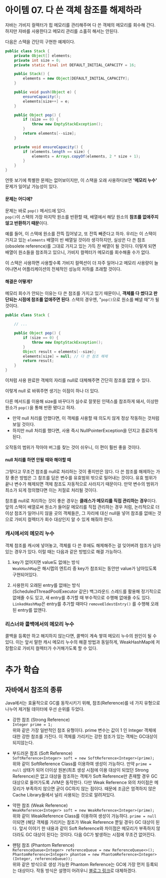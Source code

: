 # 아이템 07. 다 쓴 객체 참조를 해제하라

자바는 가비지 컬렉터가 힙 메모리를 관리해주며 다 쓴 객체의 메모리를 회수해 간다.<br>
하지만 자바를 사용한다고 메모리 관리를 소홀히 해서는 안된다. 

다음은 스택을 간단히 구현한 예제이다.

```JAVA
public class Stack {
    private Object[] elements;
    private int size = 0;
    private static final int DEFAULT_INITIAL_CAPACITY = 16;

    public Stack() {
        elements = new Object[DEFAULT_INITIAL_CAPACITY];
    }

    public void push(Object e) {
        ensureCapacity();
        elements[size++] = e;
    }

    public Object pop() {
        if (size == 0) {
            throw new EmptyStackException();
        }
        return elements[--size];
    }

    private void ensureCapacity() {
        if (elements.length == size) {
            elements = Arrays.copyOf(elements, 2 * size + 1);
        }
    }
}
```

언뜻 보기에 특별한 문제는 없어보이지만, 이 스택을 오래 사용하다보면 **'메모리 누수'** 문제가 일어날 가능성이 있다.

#### 문제는 어디에?

문제는 바로 `pop()` 메서드에 있다. <br>`pop()`이 스택의 가장 마지막 원소를 반환할 때, 배열에서 해당 원소의 **참조를 없애주지 않고 반환하기 때문**이다.

예를 들어, 이 스택에 원소를 잔뜩 집어넣고, 또 잔뜩 빼준다고 하자. 우리는 이 스택이 가지고 있는 `elements` 배열이 빈 배열일 것이라 생각하지만, 실상은 다 쓴 참조(obsolete reference)를 그대로 가지고 있는 가득 찬 배열이 될 것이다. 이렇게 되면 배열이 원소들을 참조하고 있으니, 가비지 컬렉터가 메모리를 회수해줄 수가 없다. 

이 스택은 사용하면 사용할수록 가비지 컬렉션이 더 자주 일어나고 메모리 사용량이 늘어나면서 어플리케이션의 전체적인 성능의 저하를 초래할 것이다.

#### 해결은 어떻게?

메모리 회수가 안되는 이유는 다 쓴 참조를 가지고 있기 때문이니, **객체를 다 썼다고 판단되는 시점에 참조를 없애주면 된다**. 스택의 경우엔, "`pop()`으로 원소를 빼낼 때"가 될 것이다.

```JAVA
public class Stack {

    // ...

    public Object pop() {
        if (size == 0) {
            throw new EmptyStackException();
        }
        Object result = elements[--size];
        elements[size] = null; // 다 쓴 참조 해제
        return result;
    }
}
```
</details>

이처럼 사용 완료한 객체의 자리를 null로 대체해주면 간단히 참조를 없앨 수 있다.

이렇게 null 로 바꿔주면 생기는 이점이 하나 더 있다. 

다른 메서드를 이용해 size를 바꾸다가 실수로 잘못된 인덱스를 참조하게 돼서, 이상한 원소가 `pop()`을 통해 반환 됐다고 하자. 
* 만약 null 처리를 안했다면, 이 객체를 사용할 때 의도치 않게 정상 작동하는 것처럼 보일 것이다. 
* 하지만 null 처리를 했다면, 사용 즉시 NullPointerException을 던지고 종료하게 된다.

오작동의 범위가 작아야 버그를 찾는 것이 쉬우니, 이 편이 훨씬 좋을 것이다.

#### null 처리를 하면 안될 때와 해야할 때

그렇다고 무조건 참조를 null로 처리하는 것이 좋지만은 않다. 다 쓴 참조를 해제하는 가장 좋은 방법은 그 참조를 담은 변수를 유효범위 밖으로 밀어내는 것이다. 유효 범위가 끝나 변수가 해제되면 객체 참조도 자동적으로 사라지기 때문이다. 만약 변수의 범위가 최소가 되게 정의했다면 이는 저절로 처리될 것이다.

참조를 null로 처리하는 것이 좋은 경우는 **클래스가 메모리를 직접 관리하는 경우**이다. 앞의 스택이 배열로써 원소가 들어갈 메모리를 직접 관리하는 경우 처럼, 논리적으로 더이상 참조가 일어나지 않을 곳의 객체들은, 그 자리에 대신 null을 넣어 참조를 없애는 것으로 가비지 컬렉터가 회수 대상인지 알 수 있게 해줘야 한다.

### 캐시에서의 메모리 누수

객체 참조를 캐시에 넣어놓고, 객체를 다 쓴 후에도 해제해주는 걸 잊어버려 참조가 남아있는 경우가 있다. 이럴 때는 다음과 같은 방법으로 해결 가능하다.

1. key가 없어지면 value도 없애는 방식<br>
    `WeakHashMap`은 해시맵의 엔트리 중 key가 참조되는 동안만 value가 남아있도록 구현되어있다.

2. 사용한지 오래된 entry를 없애는 방식<br>
    (ScheduledThreadPoolExecutor 같은) 백그라운드 스레드를 활용해 정기적으로 없애줄 수도 있고, 새 entry를 추가할 때 부수적으로 수행해 없애줄 수도 있다. `LinkedHashMap`은 entry를 추가할 때마다 `removeEldestEntry()` 를 수행해 오래된 entry를 없앤다.

### 리스너와 콜백에서의 메모리 누수

콜백을 등록만 하고 해지하지 않는다면, 콜백이 계속 쌓여 메모리 누수의 원인이 될 수 있다. 이는 앞서 말한 캐시 메모리 누수의 해결 방법과 동일하게, WeakHashMap에 저장함으로 가비지 컬렉터가 수거해가도록 할 수 있다.

# 추가 학습

## 자바에서 참조의 종류

Java에서는 효율적으로 GC를 동작시키기 위해, 참조(Reference)를 네 가지 유형으로 나누어 제거될 데이터에 우선 순위를 두었다.   

* 강한 참조 (Strong Reference)<br>
    `Integer prime = 1;`<br>
    위와 같은 가장 일반적인 참조 유형이다. prime 변수는 값이 1 인 Integer 객체에 대한 강한 참조를 가진다. 이 객체를 가리키는 강한 참조가 있는 객체는 GC대상이 되지않는다.
 
* 부드러운 참조 (Soft Reference)<br>
    `SoftReference<Integer> soft = new SoftReference<Integer>(prime);` <br>
    위와 같이 SoftReference Class를 이용하여 생성이 가능하다. 만약 `prime = null` 상태가 되어 더이상 원본(최초 생성 시점에 이용 대상이 되었던 Strong Reference)은 없고 대상을 참조하는 객체가 Soft Reference만 존재할 경우 GC대상으로 들어가도록 JVM은 동작한다. 다만 Weak Reference 와의 차이점은 메모리가 부족하지 않으면 굳이 GC하지 않는 점이다. 때문에 조금은 엄격하지 않은 Cache Library들에서 널리 사용되는 것으로 알려져있다.

* 약한 참조 (Weak Reference)<br>
    `WeakReference<Integer> soft = new WeakReference<Integer>(prime);`<br>
    위와 같이 WeakReference Class를 이용하여 생성이 가능하다. `prime = null` 이되면 (해당 객체를 가리키는 참조가 Weak Reference 뿐일 경우) GC 대상이 된다. 앞서 이야기 한 내용과 같이 Soft Reference와 차이점은 메모리가 부족하지 않더라도 GC 대상이 된다는 것이다. 다음 GC가 발생하는 시점에 무조건 없어진다.

* 팬텀 참조 (Phantom Reference)<br>
    `ReferenceQueue<Integer> referenceQueue = new ReferenceQueue<>();`<br>
    `PhantomReference<Integer> phantom = new PhantomReference<Integer>(Integer, referenceQueue));`<br>
    위와 같은 방식으로 생성 가능한 Phantom Reference는 GC에 가장 먼저 등록되는 대상이다. 작동 방식은 설명이 어려우니 [블로그 링크](https://luckydavekim.github.io/development/back-end/java/phantom-reference-in-java)로 대체하겠다.
